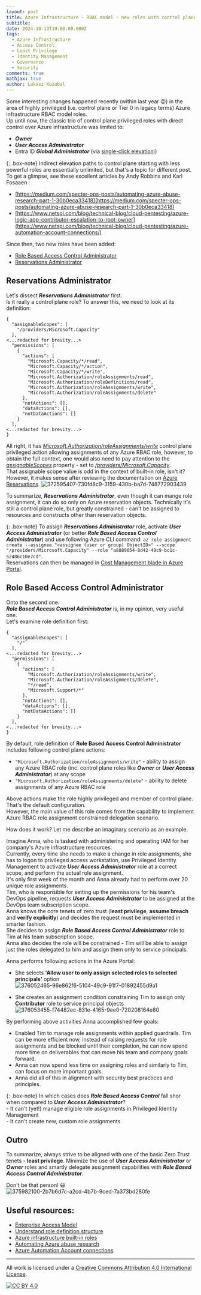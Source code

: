 ```yaml
---
layout: post
title: Azure Infrastructure - RBAC model - new roles with control plane permissions
subtitle:
date: 2024-10-13T19:00:00.000Z
tags:
  - Azure Infrastructure
  - Access Control
  - Least Privilege
  - Identity Management
  - Governance
  - Security
comments: true
mathjax: true
author: Lukasz Kozubal
---
```


Some interesting changes happened recently (within last year 😉) in the area of highly privileged (i.e. control plane or Tier 0 in legacy terms) Azure infrastructure RBAC model roles.<br>
Up until now, the classic trio of control plane privileged roles with direct control over Azure infrastructure was limited to:

- **_Owner_**
- **_User Access Administrator_**
- Entra ID **_Global Administrator_** (via [single-click elevation](https://learn.microsoft.com/en-us/azure/role-based-access-control/elevate-access-global-admin)❕)

{: .box-note}
Indirect elevation paths to control plane starting with less powerful roles are essentially unlimited, but that's a topic for different post.<br>
To get a glimpse, see these excellent articles by Andy Robbins and Karl Fosaaen :
- [https://medium.com/specter-ops-posts/automating-azure-abuse-research-part-1-30b0eca33418](https://medium.com/specter-ops-posts/automating-azure-abuse-research-part-1-30b0eca33418)
- [https://www.netspi.com/blog/technical-blog/cloud-pentesting/azure-logic-app-contributor-escalation-to-root-owner](https://www.netspi.com/blog/technical-blog/cloud-pentesting/azure-automation-account-connections/)

Since then, two new roles have been added:

- [Role Based Access Control Administrator](https://learn.microsoft.com/en-us/azure/role-based-access-control/built-in-roles/privileged#role-based-access-control-administrator)
- [Reservations Administrator](https://learn.microsoft.com/en-us/azure/role-based-access-control/built-in-roles/privileged#reservations-administrator)

## Reservations Administrator

Let's dissect **_Reservations Administrator_** first.<br>
Is it really a control plane role? To answer this, we need to look at its definition:

```
{
  "assignableScopes": [
    "/providers/Microsoft.Capacity"
  ],
<...redacted for brevity...>
  "permissions": [
    {
      "actions": [
        "Microsoft.Capacity/*/read",
        "Microsoft.Capacity/*/action",
        "Microsoft.Capacity/*/write",
        "Microsoft.Authorization/roleAssignments/read",
        "Microsoft.Authorization/roleDefinitions/read",
        "Microsoft.Authorization/roleAssignments/write",
        "Microsoft.Authorization/roleAssignments/delete"
      ],
      "notActions": [],
      "dataActions": [],
      "notDataActions": []
    }
  ],
<...redacted for brevity...>
}
```
All right, it has _<ins>Microsoft.Authorization/roleAssignments/write</ins>_ control plane privileged action allowing assignments of any Azure RBAC role, however, to obtain the full context, one would also need to pay attention to the _<ins>assignableScopes<ins>_ property - set to _<ins>/providers/Microsoft.Capacity</ins>_.<br>That assignable scope value is odd in the context of built-in role, isn't it?<br> However, it makes sense after reviewing the documentation on [Azure Reservations](https://learn.microsoft.com/en-us/azure/cost-management-billing/reservations/view-reservations#who-can-manage-a-reservation-by-default).
![372595407-730fd8c9-3159-430b-ba7d-748772903439](https://github.com/user-attachments/assets/984de9e9-a428-42b2-8614-386d4e98a6aa)<br>

To summarize, **_Reservations Administrator_**, even though it can mange role assignment, it can do so only on Azure reservation objects. Technically it's still a control plane role, but greatly constrained - can't be assigned to resources and constructs other than reservation objects.

{: .box-note}
To assign **_Reservations Administrator_** role, activate **_User Access Administrator_** (or better **_Role Based Access Control Administrator_**)  and use following Azure CLI command: ```az role assignment create --assignee "<assignee (user or group) ObjectID>" --scope "/providers/Microsoft.Capacity" --role "a8889054-8d42-49c9-bc1c-52486c10e7cd"```.<br>Reservations can then be managed in [Cost Management blade in Azure Portal](https://portal.azure.com/#view/Microsoft_Azure_CostManagement/Menu/~/reservations).

## Role Based Access Control Administrator
Onto the second one.<br>
**_Role Based Access Control Administrator_** is, in my opinion, very useful one.<br>
Let's examine role definition first:
```
{
  "assignableScopes": [
    "/"
  ],
<...redacted for brevity...>
  "permissions": [
    {
      "actions": [
        "Microsoft.Authorization/roleAssignments/write",
        "Microsoft.Authorization/roleAssignments/delete",
        "*/read",
        "Microsoft.Support/*"
      ],
      "notActions": [],
      "dataActions": [],
      "notDataActions": []
    }
  ],
<...redacted for brevity...>
}
```
By default, role definition of **Role Based Access Control Administrator** includes following control plane actions:
- ```"Microsoft.Authorization/roleAssignments/write"``` - ability to assign any Azure RBAC role (inc. control plane roles like **_Owner_** or **_User Access Administrator_**) at any scope
- ```"Microsoft.Authorization/roleAssignments/delete"``` - ability to delete assignments of any Azure RBAC role

Above actions make the role highly privileged and member of control plane. That's the default configuration.<br> 
However, the main value of this role comes from the capability to implement Azure RBAC role assignment constrained delegation scenario.

How does it work? Let me describe an imaginary scenario as an example.

Imagine Anna, who is tasked with administering and operating IAM for her company's Azure infrastructure resources.<br>
Currently, every time she needs to make a change in role assignments, she has to logon to privileged access workstation, use Privileged Identity Management to activate **_User Access Administrator_** role at a correct scope, and perform the actual role assignment.<br>
It's only first week of the month and Anna already had to perform over 20 unique role assignments.<br> 
Tim, who is responsible for setting up the permissions for his team's DevOps pipeline, requests **_User Access Administrator_** to be assigned at the DevOps team subscription scope.<br>
Anna knows the core tenets of zero trust (**least privilege**, **assume breach** and **verify explicitly**) and decides the request must be implemented in smarter fashion.<br>
She decides to assign **_Role Based Access Control Administrator_** role to Tim at his team subscription scope.<br>
Anna also decides the role will be constrained - Tim will be able to assign just the roles delegated to him and assign them only to service principals.<br>

Anna performs following actions in the Azure Portal:<br>

  - She selects <b>'Allow user to only assign selected roles to selected principals'</b> option
  ![376052465-96e862f6-5104-49c9-91f7-01892455d9a1](https://github.com/user-attachments/assets/f39f8706-92aa-444d-9c51-7d1b873462cf)


  - She creates an assignment condition constraining Tim to assign only <b>Contributor</b> role to service principal objects
  ![376053455-f74482ec-831e-4165-9ee0-720208164e80](https://github.com/user-attachments/assets/5737327b-0165-4480-b5ba-f3d391c3f5a5)

By performing above activities Anna accomplished few goals:

- Enabled Tim to manage role assignments within applied guardrails. Tim can be more efficient now, instead of raising requests for role assignments and be blocked until their completion, he can now spend more time on deliverables that can move his team and company goals forward.
- Anna can now spend less time on assigning roles and similarly to Tim, can focus on more important goals.
- Anna did all of this in alignment with security best practices and principles. 

{: .box-note}
In which cases does **_Role Based Access Control_** fall shor when compared to **_User Access Administrator_**? <br>- It can't (yet!) manage eligible role assignments in Privileged Identity Management<br>- It can't create new, custom role assignments

## Outro

To summarize, always strive to be aligned with one of the basic Zero Trust tenets - **least privilege**. Minimize the use of **_User Access Administrator_** or **_Owner_** roles and smartly delegate assignment capabilities with **_Role Based Access Control Administrator_**.

Don't be that person! :smiley: <br>
![375982100-2b7b6d7c-a2cd-4b7b-9ced-7a373bd280fe](https://github.com/user-attachments/assets/7a1ab07c-2f80-4ac4-bc10-f8833b5f2d7b)

## Useful resources:

- [Enterprise Access Model](https://learn.microsoft.com/en-us/security/privileged-access-workstations/privileged-access-access-model)
- [Understand role definition structure](https://learn.microsoft.com/en-us/azure/role-based-access-control/role-definitions)
- [Azure infrastructure built-in roles](https://learn.microsoft.com/en-us/azure/role-based-access-control/built-in-roles)
- [Automating Azure abuse research](https://medium.com/specter-ops-posts/automating-azure-abuse-research-part-1-30b0eca33418)
- [Azure Automation Account connections](https://www.netspi.com/blog/technical-blog/cloud-pentesting/azure-automation-account-connections/)

-------------------------------------------------------------------------------------------
All work is licensed under a [Creative Commons Attribution 4.0 International License][cc-by].

[![CC BY 4.0][cc-by-image]][cc-by]

[cc-by]: http://creativecommons.org/licenses/by/4.0/
[cc-by-image]: https://i.creativecommons.org/l/by/4.0/88x31.png
[cc-by-shield]: https://img.shields.io/badge/License-CC%20BY%204.0-lightgrey.svg
